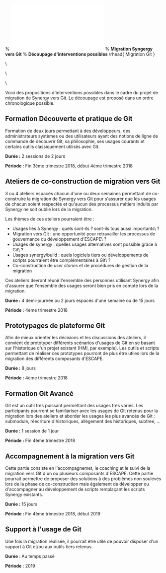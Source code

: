 % ![](images/logo.pdf "")
% **Migration Syngergy vers Git**
% **Découpage d'interventions possibles**
\rhead{ Migration Git }

\ 

\ 

\ 

Voici des propositions d'interventions possibles dans le cadre du projet de migration de Synergy vers Git. Le découpage est proposé dans un ordre chronologique possible.

## Formation Découverte et pratique de Git

Formation de deux jours permettant à des développeurs, des administrateurs systèmes ou des utilisateurs ayant des notions de ligne de commande de découvrir Git, sa philosophie, ses usages courants et certains outils classiquement utilisés avec Git.

**Durée :** 2 sessions de 2 jours

**Période :** Fin 3ème trimestre 2018, début 4ème trimestre 2018

## Ateliers de co-construction de migration vers Git

3 ou 4 ateliers espacés chacun d'une ou deux semaines permettant de co-construire la migration de Synergy vers Git pour s'assurer que les usages de chacun soient respectés et qu'aucun des processus métiers induits par Synergy ne soit oublié lors de la migration.

Les thèmes de ces ateliers pourraient être :

 * Usages liés à Synergy : quels sont-ils ? sont-ils tous aussi importants\ ?
 * Migration vers Git : une opportunité pour retravailler les processus de gouvernance du développement d'ESCAPE\ ?
 * Usages de synergy : quelles usages alternatives sont possible grâce à Git\ ?
 * Usages synergy/build : quels logiciels tiers ou développements de scripts pourraient être complémentaires à Git\ ?
 * Co-construction de *user stories* et de procédures de gestion de la migration

Ces ateliers devront réunir l'ensemble des personnes utilisant Synergy afin d'assurer que l'ensemble des usages seront bien pris en compte lors de la migration.

**Durée :** 4 demi-journée ou 2 jours espacés d'une semaine ou de 15 jours 

**Période :** 4ème trimestre 2018

## Prototypages de plateforme Git

Afin de mieux orienter les décisions et les discussions des ateliers, il convient de prototyper différents scénarios d'usages de Git en se basant sur l'historique d'un projet existant (HMI, par exemple). Les outils et scripts permettant de réaliser ces prototypes pourront de plus être utiles lors de la migration des différents composants d'ESCAPE.

**Durée :** 8 jours

**Période :** 4ème trimestre 2018

## Formation Git Avancé

Git est un outil très puissant permettant des usages très variés. Les participants pourront se familiariser avec les usages de Git retenus pour la migration lors des ateliers et aborder les usages les plus avancés de Git : submodule, réécriture d'historiques, allégement des historiques, subtree, ...

**Durée :** 1 session de 1 jour

**Période :** Fin 4ème trimestre 2018

## Accompagnement à la migration vers Git

Cette partie consiste en l'accompagnemet, le coaching et le suivi de la migration vers Git d'un ou plusieurs composants d'ESCAPE. Cette partie pourrait permettre de proposer des solutions à des problèmes non soulevés lors de la phase de co-construction mais également de développer ou d'accompagner au développement de scripts remplaçant les scripts Synergy existants.

**Durée :** 15 jours

**Période :** Fin 4ème trimestre 2018, début 2019

## Support à l'usage de Git

Une fois la migration réalisée, il pourrait être utile de pouvoir disposer d'un support à Git et/ou aux outils tiers retenus.

**Durée** : Au temps passé

**Période** : 2019
